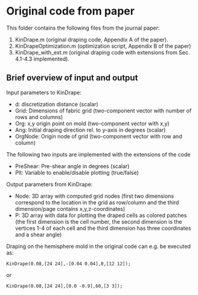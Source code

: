 # Original code from paper
This folder contains the following files from the journal paper:
1) KinDrape.m (original draping code, Appendix A of the paper).
2) KinDrapeOptimization.m (optimization script, Appendix B of the paper)
3) KinDrape_with_ext.m (original draping code with extensions from Sec. 4.1-4.3 implemented).

## Brief overview of input and output
Input parameters to KinDrape:
- d: discretization distance (scalar)
- Grid: Dimensions of fabric grid (two-component vector with number of rows and columns)
- Org: x,y origin point on mold (two-component vector with x,y)
- Ang: Initial draping direction rel. to y-axis in degrees (scalar)
- OrgNode: Origin node of grid (two-component vector with row and column)

The following two inputs are implemented with the extensions of the code
- PreShear: Pre-shear angle in degrees (scalar)
- Plt: Variable to enable/disable plotting (true/false)

Output parameters from KinDrape:
- Node: 3D array with computed grid nodes (first two dimensions correspond to the location in 
the grid as row/column and the third dimension/page contains x,y,z-coordinates)
- P: 3D array with data for plotting the draped cells as colored patches (the first dimension is the cell
number, the second dimension is the vertices 1-4 of each cell and the third dimension has three coordinates
and a shear angle)

Draping on the hemisphere mold in the original code can e.g. be executed as:

`KinDrape(0.08,[24 24],-[0.04 0.04],0,[12 12]);`

or

`KinDrape(0.08,[24 24],[0.0 -0.9],60,[3 3]);`
